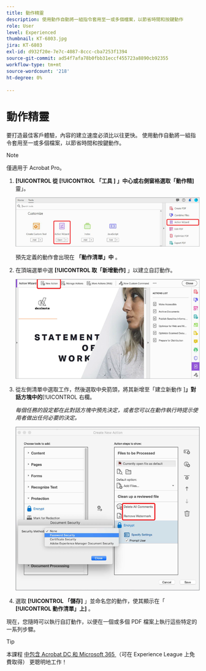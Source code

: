 ```yaml
---
title: 動作精靈
description: 使用動作自動將一組指令套用至一或多個檔案，以節省時間和按鍵動作
role: User
level: Experienced
thumbnail: KT-6803.jpg
jira: KT-6803
exl-id: d932f20e-7e7c-4087-8ccc-cba7253f1394
source-git-commit: ad54f7afa78b0fbb31eccf455723a8890cb92355
workflow-type: tm+mt
source-wordcount: '218'
ht-degree: 0%

---
```


# 動作精靈

要打造最佳客戶體驗，內容的建立速度必須比以往更快。 使用動作自動將一組指令套用至一或多個檔案，以節省時間和按鍵動作。

>[!NOTE]
>
>僅適用于 Acrobat Pro。

1. **[!UICONTROL 從 [!UICONTROL  「工具 ] 」中心或右側窗格選取「動作精]** 靈」。

   ![動作精靈步驟 1](../assets/ActionWizard_1.png)

   預先定義的動作會出現在 **「動作清單」中** 。

1. 在頂端選單中選 **[!UICONTROL 取「新增動作]** 」以建立自訂動作。

   ![動作精靈步驟 2](../assets/ActionWizard_2.png)

1. 從左側清單中選取工作，然後選取中央箭頭，將其新增至「建立新動作 ]**」對話方塊中的**[!UICONTROL  右欄。

   *每個任務的設定都在此對話方塊中預先決定，或者您可以在動作執行時提示使用者做出任何必要的決定。*

   ![動作精靈步驟 3](../assets/ActionWizard_3.png)

1. 選取 **[!UICONTROL 「儲存]** 」並命名您的動作，使其顯示在「 **[!UICONTROL 動作清單」上]** 。

現在，您隨時可以執行自訂動作，以便在一個或多個 PDF 檔案上執行這些特定的一系列步驟。

>[!TIP]
>
>本課程 [ 中包含 Acrobat DC 和 Microsoft 365 ](https://experienceleague.adobe.com/?recommended=Acrobat-U-1-2021.microsoft365) （可在 Experience League 上免費取得） 更聰明地工作！
